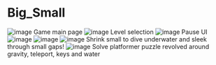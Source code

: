 # Big_Small
![image](https://github.com/user-attachments/assets/bb665500-419c-4010-99c0-3d2912791514)
Game main page
![image](https://github.com/user-attachments/assets/a8223f62-f940-4294-a779-1858923e8481)
Level selection
![image](https://github.com/user-attachments/assets/68557459-beee-4218-ab50-a1574783efed)
Pause UI
![image](https://github.com/user-attachments/assets/5c34e55e-f52d-43ca-a057-53aa8cc2c61d)
![image](https://github.com/user-attachments/assets/911925f3-0c59-4b54-96e7-eb2b1cc5d1bf)
![image](https://github.com/user-attachments/assets/6155420f-b463-4be5-8c38-4a96be8d6f9d)
Shrink small to dive underwater and sleek through small gaps!
![image](https://github.com/user-attachments/assets/c46c7adf-5a9a-494a-8b05-18b281e2d603)
Solve platformer puzzle revolved around gravity, teleport, keys and water

